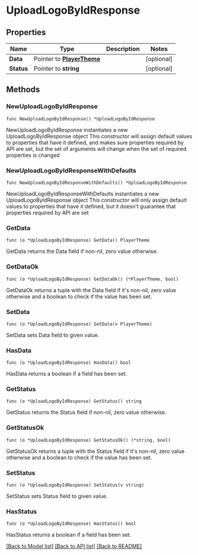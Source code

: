 # UploadLogoByIdResponse

## Properties

Name | Type | Description | Notes
------------ | ------------- | ------------- | -------------
**Data** | Pointer to [**PlayerTheme**](PlayerTheme.md) |  | [optional] 
**Status** | Pointer to **string** |  | [optional] 

## Methods

### NewUploadLogoByIdResponse

`func NewUploadLogoByIdResponse() *UploadLogoByIdResponse`

NewUploadLogoByIdResponse instantiates a new UploadLogoByIdResponse object
This constructor will assign default values to properties that have it defined,
and makes sure properties required by API are set, but the set of arguments
will change when the set of required properties is changed

### NewUploadLogoByIdResponseWithDefaults

`func NewUploadLogoByIdResponseWithDefaults() *UploadLogoByIdResponse`

NewUploadLogoByIdResponseWithDefaults instantiates a new UploadLogoByIdResponse object
This constructor will only assign default values to properties that have it defined,
but it doesn't guarantee that properties required by API are set

### GetData

`func (o *UploadLogoByIdResponse) GetData() PlayerTheme`

GetData returns the Data field if non-nil, zero value otherwise.

### GetDataOk

`func (o *UploadLogoByIdResponse) GetDataOk() (*PlayerTheme, bool)`

GetDataOk returns a tuple with the Data field if it's non-nil, zero value otherwise
and a boolean to check if the value has been set.

### SetData

`func (o *UploadLogoByIdResponse) SetData(v PlayerTheme)`

SetData sets Data field to given value.

### HasData

`func (o *UploadLogoByIdResponse) HasData() bool`

HasData returns a boolean if a field has been set.

### GetStatus

`func (o *UploadLogoByIdResponse) GetStatus() string`

GetStatus returns the Status field if non-nil, zero value otherwise.

### GetStatusOk

`func (o *UploadLogoByIdResponse) GetStatusOk() (*string, bool)`

GetStatusOk returns a tuple with the Status field if it's non-nil, zero value otherwise
and a boolean to check if the value has been set.

### SetStatus

`func (o *UploadLogoByIdResponse) SetStatus(v string)`

SetStatus sets Status field to given value.

### HasStatus

`func (o *UploadLogoByIdResponse) HasStatus() bool`

HasStatus returns a boolean if a field has been set.


[[Back to Model list]](../README.md#documentation-for-models) [[Back to API list]](../README.md#documentation-for-api-endpoints) [[Back to README]](../README.md)


